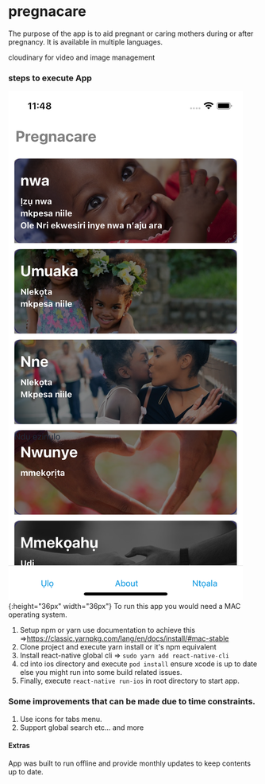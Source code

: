 # pregnacare

The purpose of the app is to aid pregnant or caring mothers during or after pregnancy. It is available in multiple
languages.

cloudinary for video and image management

### steps to execute App

![](/shot.png) {:height="36px" width="36px"}
To run this app you would need a MAC operating system.

1. Setup npm or yarn use documentation to achieve this =>https://classic.yarnpkg.com/lang/en/docs/install/#mac-stable
2. Clone project and execute yarn install or it's npm equivalent
3. Install react-native global cli => `sudo yarn add react-native-cli`
4. cd into ios directory and execute `pod install` ensure xcode is up to date else you might run into some build related
   issues.
5. Finally, execute `react-native run-ios` in root directory to start app.

### Some improvements that can be made due to time constraints.

1. Use icons for tabs menu.
2. Support global search etc... and more

#### Extras

App was built to run offline and provide monthly updates to keep contents up to date.


